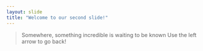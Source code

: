 ```yaml
---
layout: slide
title: "Welcome to our second slide!"
---
```

> Somewhere, something incredible is waiting to be known
Use the left arrow to go back!
